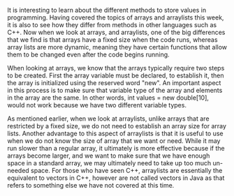 It is interesting to learn about the different methods to store values in programming. Having covered the topics of arrays and arraylists this week, it is also to see how they differ from methods in other languages such as C++. Now when we look at arrays, and arraylists, one of the big differences that we find is that arrays have a fixed size when the code runs, whereas array lists are more dynamic, meaning they have certain functions that allow them to be changed even after the code begins running.

When looking at arrays, we know that the arrays typically require two steps to be created. First the array variable must be declared, to establish it, then the array is initialized using the reserved word "new". An important aspect in this process is to make sure that variable type of the array and elements in the array are the same. In other words, int values = new double[10], would not work because we have two different variable types.&nbsp;

As mentioned earlier, when we look at arraylists, unlike arrays that are restricted by a fixed size, we do not need to establish an array size for array lists. Another advantage to this aspect of arraylists is that it is useful to use when we do not know the size of array that we want or need. While it may run slower than a regular array, it ultimately is more effective because if the arrays become larger, and we want to make sure that we have enough space in a standard array, we may ultimately need to take up too much un-needed space. For those who have seen C++, arraylists are essentially the equivalent to vectors in C++, however are not called vectors in Java as that refers to something else we have not covered at this time.
